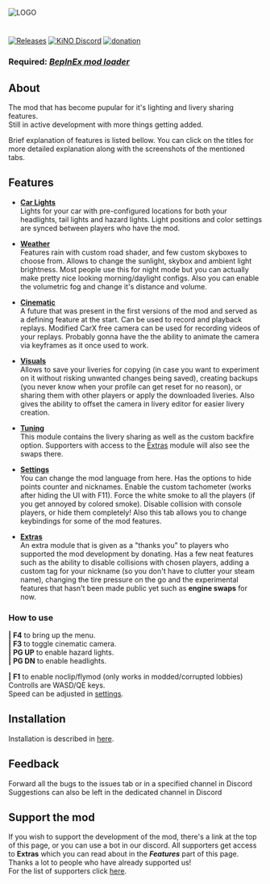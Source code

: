![LOGO](Images/logo.png)
#
[![Releases](https://img.shields.io/github/v/release/trbflxr/kino?include_prereleases&label=DOWNLOAD&style=for-the-badge)](https://github.com/trbflxr/kino/releases) 
[![KiNO Discord](https://img.shields.io/discord/716264804498538516?label=DISCORD&style=for-the-badge)](https://discord.gg/xvGMEEcEEp)
[![donation](https://img.shields.io/badge/paypal-donate-blue?style=for-the-badge&link=http://paypal.me/karinkirill)](https://forms.gle/Zq1ThXMmHnuUk5jg8)

### **Required:** [*BepInEx mod loader*](https://github.com/BepInEx/BepInEx/releases)

## About
 The mod that has become pupular for it's lighting and livery sharing features.  
 Still in active development with more things getting added.
 
 Brief explanation of features is listed bellow. You can click on the titles for more detailed explanation along with the screenshots of the mentioned tabs. 

## Features

* [**Car Lights**](Help/CarLights.md)  
Lights for your car with pre-configured locations for both your headlights, tail lights and hazard lights. Light positions and color settings are synced between players who have the mod.

* [**Weather**](Help/Weather.md)  
Features rain with custom road shader, and few custom skyboxes to choose from. Allows to change the sunlight, skybox and ambient light brightness. Most people use this for night mode but you can actually make pretty nice looking morning/daylight configs. Also you can enable the volumetric fog and change it's distance and volume.

* [**Cinematic**](Help/Cinematic.md)  
A future that was present in the first versions of the mod and served as a defining feature at the start. Can be used to record and playback replays. Modified CarX free camera can be used for recording videos of your replays.
Probably gonna have the the ability to animate the camera via keyframes as it once used to work.

* [**Visuals**](Help/Visuals.md)  
Allows to save your liveries for copying (in case you want to experiment on it without risking unwanted changes being saved), creating backups (you never know when your profile can get reset for no reason), or sharing them with other players or apply the downloaded liveries.
Also gives the ability to offset the camera in livery editor for easier livery creation.

* [**Tuning**](Help/Tuning.md)  
This module contains the livery sharing as well as the custom backfire option. Supporters with access to the [Extras](Help/Extras.md) module will also see the swaps there. 

* [**Settings**](Help/Settings.md)   
You can change the mod language from here. Has the options to hide points counter and nicknames. Enable the custom tachometer (works after hiding the UI with F11). Force the white smoke to all the players (if you get annoyed by colored smoke). Disable collision with console players, or hide them completely! Also this tab allows you to change keybindings for some of the mod features.

* [**Extras**](Help/Extras.md)  
An extra module that is given as a "thanks you" to players who supported the mod development by donating. Has a few neat features such as the ability to disable collisions with chosen players, adding a custom tag for your nickname (so you don't have to clutter your steam name), changing the tire pressure on the go and the experimental features that hasn't been made public yet such as **engine swaps** for now.

### How to use
**|** **F4** to bring up the menu.  
**|** **F3** to toggle cinematic camera.  
**|** **PG UP** to enable hazard lights.  
**|** **PG DN** to enable headlights.

**|** **F1** to enable noclip/flymod (only works in modded/corrupted lobbies)
Controlls are WASD/QE keys.   
Speed can be adjusted in [settings](Help/Settings.md).

## Installation
Installation is described in [here](INSTALL.md).

## Feedback
Forward all the bugs to the issues tab or in a specified channel in Discord  
Suggestions can also be left in the dedicated channel in Discord

## Support the mod
If you wish to support the development of the mod, there's a link at the top of this page, or you can use a bot in our discord. All supporters get access to **Extras** which you can read about in the ***Features*** part of this page.  
Thanks a lot to people who have already supported us!  
For the list of supporters click [here](Supporters.md).